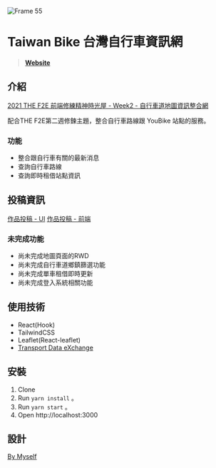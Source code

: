 ![Frame 55](https://user-images.githubusercontent.com/39110605/142714034-35cd3f0b-e3e1-4516-b1da-1906846f8fdd.png)

# Taiwan Bike 台灣自行車資訊網

>#### [Website](https://peiyunlee.github.io/freecell/)

## 介紹
[2021 THE F2E 前端修練精神時光屋 - Week2 - 自行車道地圖資訊整合網](https://2021.thef2e.com/news/week2)

配合THE F2E第二週修鍊主題，整合自行車路線跟 YouBike 站點的服務。

### 功能
- 整合跟自行車有關的最新消息
- 查詢自行車路線
- 查詢即時租借站點資訊

## 投稿資訊
[作品投稿 - UI](https://2021.thef2e.com/users/6296432819610583289?week=2&type=1)
[作品投稿 - 前端](https://2021.thef2e.com/news/week2)

### 未完成功能
- 尚未完成地圖頁面的RWD
- 尚未完成自行車道鄉鎮篩選功能
- 尚未完成單車租借即時更新
- 尚未完成登入系統相關功能

## 使用技術
- React(Hook)
- TailwindCSS
- Leaflet(React-leaflet)
- [Transport Data eXchange](https://tdx.transportdata.tw/api-service/swagger)

## 安裝
1. Clone
2. Run `yarn install` 。
3. Run `yarn start` 。
4. Open http://localhost:3000

## 設計
[By Myself](https://2021.thef2e.com/users/6296432819610583289?week=2&type=1)
